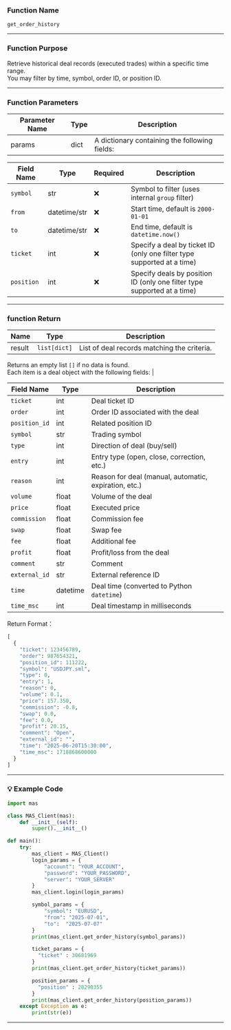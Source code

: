 ### Function Name

`get_order_history`

---

### Function Purpose

Retrieve historical deal records (executed trades) within a specific time range.  
You may filter by time, symbol, order ID, or position ID.

---

### Function Parameters

| Parameter Name | Type | Description |
|----------------|------|-------------|
| params         | dict | A dictionary containing the following fields:  |

| Field Name  | Type          | Required | Description |
|-------------|---------------|----------|-------------|
| `symbol`    | str           | ❌      | Symbol to filter (uses internal `group` filter) |
| `from`      | datetime/str  | ❌      | Start time, default is `2000-01-01` |
| `to`        | datetime/str  | ❌      | End time, default is `datetime.now()` |
| `ticket`    | int           | ❌      | Specify a deal by ticket ID (only one filter type supported at a time) |
| `position`  | int           | ❌      | Specify deals by position ID (only one filter type supported at a time) |

---

### function Return
| Name   | Type         | Description |
|--------|--------------|-------------|
| result | `list[dict]` | List of deal records matching the criteria.  
Returns an empty list `[]` if no data is found.  
Each item is a deal object with the following fields: |

| Field Name       | Type     | Description |
|------------------|----------|-------------|
| `ticket`         | int      | Deal ticket ID |
| `order`          | int      | Order ID associated with the deal |
| `position_id`    | int      | Related position ID |
| `symbol`         | str      | Trading symbol |
| `type`           | int      | Direction of deal (buy/sell) |
| `entry`          | int      | Entry type (open, close, correction, etc.) |
| `reason`         | int      | Reason for deal (manual, automatic, expiration, etc.) |
| `volume`         | float    | Volume of the deal |
| `price`          | float    | Executed price |
| `commission`     | float    | Commission fee |
| `swap`           | float    | Swap fee |
| `fee`            | float    | Additional fee |
| `profit`         | float    | Profit/loss from the deal |
| `comment`        | str      | Comment |
| `external_id`    | str      | External reference ID |
| `time`           | datetime | Deal time (converted to Python `datetime`) |
| `time_msc`       | int      | Deal timestamp in milliseconds |

Return Format：

```python
[
  {
    "ticket": 123456789,
    "order": 987654321,
    "position_id": 111222,
    "symbol": "USDJPY.sml",
    "type": 0,
    "entry": 1,
    "reason": 0,
    "volume": 0.1,
    "price": 157.350,
    "commission": -0.8,
    "swap": 0.0,
    "fee": 0.0,
    "profit": 20.15,
    "comment": "Open",
    "external_id": "",
    "time": "2025-06-20T15:30:00",
    "time_msc": 1718868600000
  }
]
```

---

### 💡 Example Code

```python
import mas

class MAS_Client(mas):
    def __init__(self):
        super().__init__()

def main():
    try:
        mas_client = MAS_Client()
        login_params = {
            "account": "YOUR_ACCOUNT",
            "password": "YOUR_PASSWORD",
            "server": "YOUR_SERVER"
        }
        mas_client.login(login_params)

        symbol_params = {
            "symbol": "EURUSD",
            "from": "2025-07-01",
            "to":  "2025-07-07"
        }
        print(mas_client.get_order_history(symbol_params))

        ticket_params = {
          "ticket" : 30681969
        }
        print(mas_client.get_order_history(ticket_params))

        position_params = {
          "position" : 28290355
        }
        print(mas_client.get_order_history(position_params))
    except Exception as e:
        print(str(e))
```
---